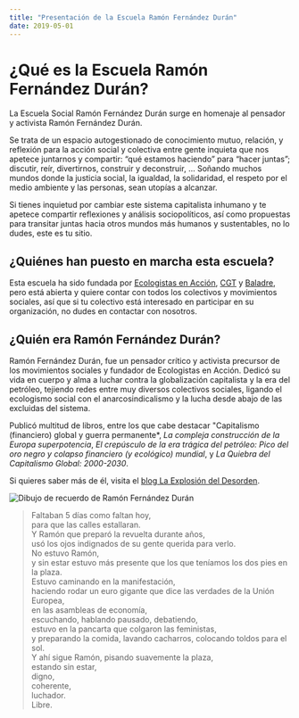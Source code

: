 ```yaml
---
title: "Presentación de la Escuela Ramón Fernández Durán"
date: 2019-05-01
---
```


# ¿Qué es la Escuela Ramón Fernández Durán?

La Escuela Social Ramón Fernández Durán surge en homenaje al pensador y activista Ramón Fernández Durán.

Se trata de un espacio autogestionado de conocimiento mutuo, relación, y reflexión para la acción social y colectiva entre gente inquieta que nos apetece juntarnos y compartir: “qué estamos haciendo” para “hacer juntas”; discutir, reír, divertirnos, construir y deconstruir, ... Soñando muchos mundos donde la justicia social, la igualdad, la solidaridad, el respeto por el medio ambiente y las personas, sean utopías a alcanzar.

Si tienes inquietud por cambiar este sistema capitalista inhumano y te apetece compartir reflexiones y análisis sociopolíticos, así como propuestas para transitar juntas hacia otros mundos más humanos y sustentables, no lo dudes, este es tu sitio.

## ¿Quiénes han puesto en marcha esta escuela?

Esta escuela ha sido fundada por [Ecologistas en Acción](https://ecologistasenaccion.org/), [CGT](http://cgt.org.es/) y [Baladre](http://coordinacionbaladre.org/), pero está abierta y quiere contar con todos los colectivos y movimientos sociales, así que si tu colectivo está interesado en participar en su organización, no dudes en contactar con nosotros.

## ¿Quién era Ramón Fernández Durán?

Ramón Fernández Durán, fue un pensador crítico y activista precursor de los movimientos sociales y fundador de Ecologistas en Acción.
Dedicó su vida en cuerpo y alma a luchar contra la globalización capitalista y la era del petróleo, tejiendo redes entre muy diversos colectivos sociales, ligando el ecologismo social con el anarcosindicalismo y la lucha desde abajo de las excluidas del sistema.

Publicó multitud de libros, entre los que cabe destacar "Capitalismo (financiero) global y guerra permanente*, *La compleja construcción de la Europa superpotencia*, *El crepúsculo de la era trágica del petróleo: Pico del oro negro y colapso financiero (y ecológico) mundial*, y *La Quiebra del Capitalismo Global: 2000­-2030*.

Si quieres saber más de él, visita el [blog La Explosión del Desorden](https://laexplosiondeldesorden.wordpress.com/).

<img class="figure" src="/images/recuerdo_ramon.jpg" alt="Dibujo de recuerdo de Ramón Fernández Durán"/>

>Faltaban 5 días como faltan hoy,  
para que las calles estallaran.  
Y Ramón que preparó la revuelta durante años,  
usó los ojos indignados de su gente querida para verlo.  
No estuvo Ramón,  
y sin estar estuvo más presente que los que teníamos los dos pies en la plaza.  
Estuvo caminando en la manifestación,  
haciendo rodar un euro gigante que dice las verdades de la Unión Europea,  
en las asambleas de economía,  
escuchando, hablando pausado, debatiendo,  
estuvo en la pancarta que colgaron las feministas,  
y preparando la comida, lavando cacharros, colocando toldos para el sol.  
Y ahí sigue Ramón, pisando suavemente la plaza,  
estando sin estar,  
digno,  
coherente,  
luchador.  
Libre.

